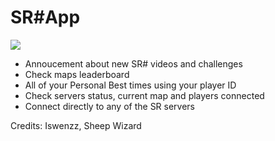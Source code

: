 # SR#App
![](https://cdn.discordapp.com/attachments/460230008271536128/614136653002571792/1231.png)

* Annoucement about new SR# videos and challenges
* Check maps leaderboard 
* All of your Personal Best times using your player ID
* Check servers status, current map and players connected
* Connect directly to any of the SR servers

Credits: Iswenzz, Sheep Wizard
